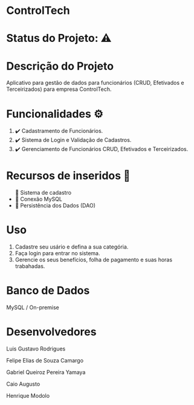 <h1> ControlTech </h1>

<h1> Status do Projeto: ⚠️ </h1>

<h1> Descrição do Projeto</h1>
<p> Aplicativo para gestão de dados para funcionários (CRUD, Efetivados e Terceirizados) para empresa ControlTech.</p>

<h1> Funcionalidades ⚙️ </h1>
<ol>
  <li> ✔️ Cadastramento de Funcionários.</li>
  <li> ✔️ Sistema de Login e Validação de Cadastros.</li>
  <li> ✔️ Gerenciamento de Funcionários CRUD, Efetivados e Terceirizados. </li>

</ol>

<h1> Recursos de inseridos 🧰 </h1>
  <ul>
    <l i>📝 Sistema de cadastro  </li>
    <li>📝 Conexão MySQL  </li>
    <li>📝 Persistência dos Dados (DAO)  </li>
  </ul>
  
<h1>Uso</h1>
  <ol>
    <li>Cadastre seu usário e defina a sua categória.</li>
    <li>Faça login para entrar no sistema.</li>
    <li>Gerencie os seus benefícios, folha de pagamento e suas horas trabahadas.</li>
  </ol>
  
  <h1> Banco de Dados </h1>
  <p> MySQL / On-premise</p>
 
  <h1> Desenvolvedores </h1>
<p> Luis Gustavo Rodrigues </p>
<p> Felipe Elias de Souza Camargo </p>
<p> Gabriel Queiroz Pereira Yamaya </p>
<p> Caio Augusto </p>
<p> Henrique Modolo </p>

